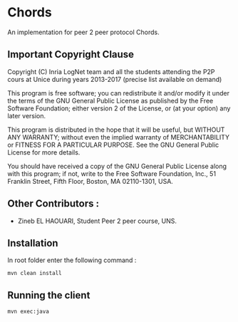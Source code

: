 # Chords
An implementation for peer 2 peer protocol Chords. 

## Important Copyright Clause

Copyright (C) Inria LogNet team and all the students attending the P2P cours at Unice during years 2013-2017 (precise list available on demand)
 
This program is free software; you can redistribute it and/or modify it under the terms of the GNU General Public License as published by the Free Software Foundation; either version 2 of the License, or (at your option) any later version.
 
This program is distributed in the hope that it will be useful, but WITHOUT ANY WARRANTY; without even the implied warranty of MERCHANTABILITY or FITNESS FOR A PARTICULAR PURPOSE.  See the GNU General Public License for more details.
 
You should have received a copy of the GNU General Public License along with this program; if not, write to the Free Software
Foundation, Inc., 51 Franklin Street, Fifth Floor, Boston, MA  02110-1301, USA.
 

## Other Contributors :
  - Zineb EL HAOUARI, Student Peer 2 peer course, UNS.
## Installation
In root folder enter the following command :
```
mvn clean install
```
## Running the client
```
mvn exec:java 
```

